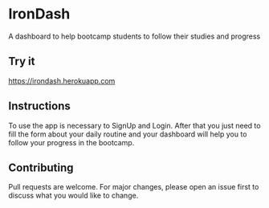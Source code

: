 # IronDash

A dashboard to help bootcamp students to follow their studies and progress


## Try it
https://irondash.herokuapp.com


## Instructions

To use the app is necessary to SignUp and Login. 
After that you just need to fill the form about your daily routine and your dashboard will help you to follow your progress in the bootcamp.


## Contributing
Pull requests are welcome. For major changes, please open an issue first to discuss what you would like to change.



